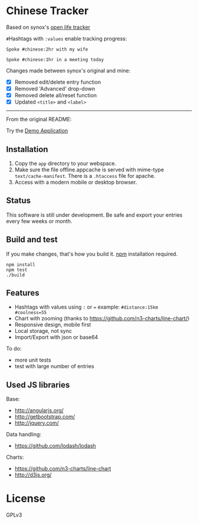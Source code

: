 Chinese Tracker
===============

Based on synox's [open life tracker](https://synox.github.io/open-life-tracker/app/)

`#`Hashtags with `:values` enable tracking progress:

    Spoke #chinese:2hr with my wife
    
    Spoke #chinese:1hr in a meeting today
    
Changes made between synox's original and mine:
- [x] Removed edit/delete entry function
- [x] Removed 'Advanced' drop-down
- [x] Removed delete all/reset function
- [x] Updated `<title>` and `<label>` 

---

From the original README:

Try the [Demo Application](https://synox.github.io/open-life-tracker/app/)
## Installation
1. Copy the `app` directory to your webspace. 
2. Make sure the file offline.appcache is served with mime-type `text/cache-manifest`. There is a `.htaccess` file for apache.
3. Access with a modern mobile or desktop browser. 

## Status
This software is still under development. Be safe and export your entries every few weeks or month. 

## Build and test
If you make changes, that's how you build it. [npm](https://nodejs.org/download/) installation required.

    npm install
    npm test
    ./build

## Features
- Hashtags with values using `:` or `=` example: `#distance:15km #coolness=55`
- Chart with zooming (thanks to https://github.com/n3-charts/line-chart/)
- Responsive design, mobile first
- Local storage, not sync
- Import/Export with json or base64

To do: 
- more unit tests
- test with large number of entries
  
## Used JS libraries
Base:
 * http://angularjs.org/
 * http://getbootstrap.com/
 * http://jquery.com/
 
Data handling:
 * https://github.com/lodash/lodash

Charts:
 * https://github.com/n3-charts/line-chart
 * http://d3js.org/



# License

GPLv3
